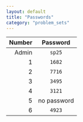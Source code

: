 ```yaml
---
layout: default
title: "Passwords"
category: "problem_sets"
---
```


| Number | Password |
|-------:|:--------:|
|Admin|`sp25`|
|1|`1682`|
|2|`7716`|
|3|`3495`|
|4|`3121`|
|5|no password|
|6|`4923`|
